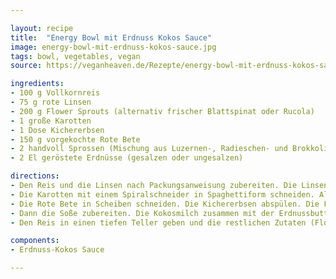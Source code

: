 ```yaml
---

layout: recipe
title:  "Energy Bowl mit Erdnuss Kokos Sauce"
image: energy-bowl-mit-erdnuss-kokos-sauce.jpg
tags: bowl, vegetables, vegan
source: https://veganheaven.de/Rezepte/energy-bowl-mit-erdnuss-kokos-sauce/

ingredients:
- 100 g Vollkornreis
- 75 g rote Linsen
- 200 g Flower Sprouts (alternativ frischer Blattspinat oder Rucola)
- 1 große Karotten
- 1 Dose Kichererbsen
- 150 g vorgekochte Rote Bete
- 2 handvoll Sprossen (Mischung aus Luzernen-, Radieschen- und Brokkolisprossen)
- 2 El geröstete Erdnüsse (gesalzen oder ungesalzen)

directions:
- Den Reis und die Linsen nach Packungsanweisung zubereiten. Die Linsen statt in Salzwasser in Gemüsebrühe kochen.
- Die Karotten mit einem Spiralschneider in Spaghettiform schneiden. Alternativ kann man sie auch einfach grob raspeln.
- Die Rote Bete in Scheiben schneiden. Die Kichererbsen abspülen. Die Flower Sprouts kurz andünsten (circa 3-4 Minuten).
- Dann die Soße zubereiten. Die Kokosmilch zusammen mit der Erdnussbutter in eine Pfanne geben und gut verrühren. Mit Zitronensaft, Sojasauce, Chilflocken, Salz und Pfeffer würzen. Die Hälfte der gerösteten Erdnüsse zur Soße geben. Alles kurz aufkochen lassen.
- Den Reis in einen tiefen Teller geben und die restlichen Zutaten (Flower Sprouts, Rote Bete, Sprossen, Karotten, Kichererbsen und Linsen) um den Reis anordnen. Die Soße darüber geben und mit den restlichen Erdnüssen bestreuen.

components:
- Erdnuss-Kokos Sauce

---
```



